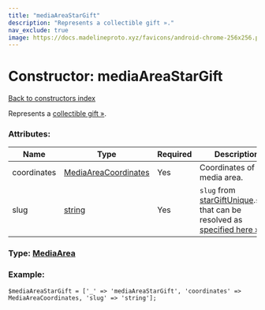 ```yaml
---
title: "mediaAreaStarGift"
description: "Represents a collectible gift »."
nav_exclude: true
image: https://docs.madelineproto.xyz/favicons/android-chrome-256x256.png
---
```

# Constructor: mediaAreaStarGift  
[Back to constructors index](/API_docs/constructors/index.html)



Represents a [collectible gift »](https://core.telegram.org/api/gifts#collectible-gifts).

### Attributes:

| Name     |    Type       | Required | Description |
|----------|---------------|----------|-------------|
|coordinates|[MediaAreaCoordinates](/API_docs/types/MediaAreaCoordinates.html) | Yes|Coordinates of the media area.|
|slug|[string](/API_docs/types/string.html) | Yes|`slug` from [starGiftUnique](../constructors/starGiftUnique.html).`slug`, that can be resolved as [specified here »](https://core.telegram.org/api/gifts#sharing-and-getting-info-about-a-collectible-gift).|



### Type: [MediaArea](/API_docs/types/MediaArea.html)


### Example:

```
$mediaAreaStarGift = ['_' => 'mediaAreaStarGift', 'coordinates' => MediaAreaCoordinates, 'slug' => 'string'];
```  
